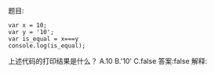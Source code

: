 题目:

    var x = 10;
    var y = '10';
    var is_equal = x===y
    console.log(is_equal);

上述代码的打印结果是什么？
A.10
B.'10'
C.false
答案:false
解释: